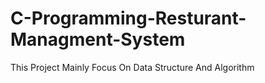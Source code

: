 # C-Programming-Resturant-Managment-System
This Project Mainly Focus On Data Structure  And Algorithm 
